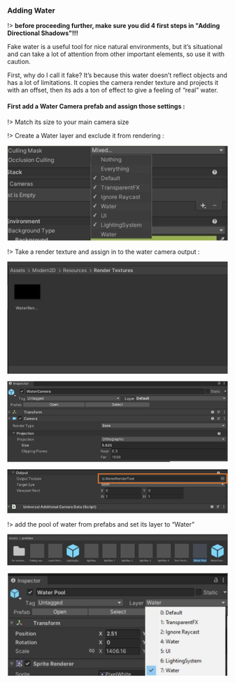 ### Adding Water <!-- {docsify-ignore} -->

!> **before proceeding further, make sure you did 4 first steps in "Adding Directional Shadows"!!!**

Fake water is a useful tool for nice natural environments, but it’s situational and can take a lot of attention from other
important elements, so use it with caution.

First, why do I call it fake?
It’s because this water doesn’t reflect objects and has a lot of limitations. It copies the camera render texture and
projects it with an offset, then its ads a ton of effect to give a feeling of “real” water.

#### First add a Water Camera prefab and assign those settings  : <!-- {docsify-ignore} -->


!>   Match its size to your main camera size 

!>   Create a Water layer and exclude it from rendering : 

![logo](images/11.png ':size=600')

!>   Take a render texture and assign in to the water camera output :

![logo](images/12.png ':size=400')

![logo](images/13.png ':size=400')

![logo](images/14.png ':size=400')

!> add the pool of water from prefabs and set its layer to “Water”

![logo](images/15.png ':size=600')

![logo](images/16.png ':size=600')